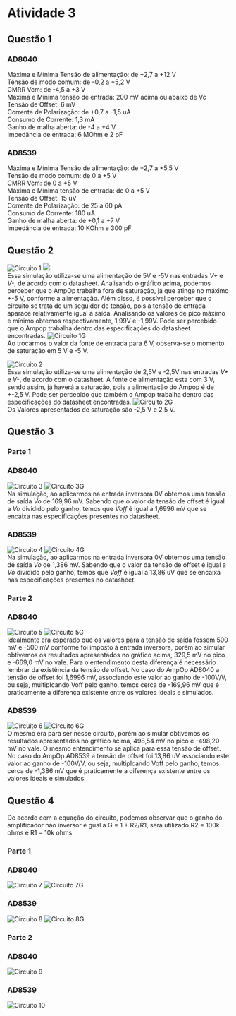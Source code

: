 # Atividade 3

## Questão 1

### AD8040

Máxima e Mínima Tensão de alimentação: de +2,7 a +12 V\
Tensão de modo comum: de -0,2 a +5,2 V\
CMRR Vcm: de -4,5 a +3 V\
Máxima e Mínima tensão de entrada: 200 mV acima ou abaixo de Vc\
Tensão de Offset: 6 mV\
Corrente de Polarização: de +0,7 a -1,5 uA\
Consumo de Corrente: 1,3 mA\
Ganho de malha aberta: de -4 a +4 V\
Impedância de entrada: 6 MOhm e 2 pF 

### AD8539

Máxima e Mínima Tensão de alimentação: de +2,7 a +5,5 V\
Tensão de modo comum: de 0 a +5 V\
CMRR Vcm: de 0 a +5 V\
Máxima e Mínima tensão de entrada: de 0 a +5 V\
Tensão de Offset: 15 uV\
Corrente de Polarização: de 25 a 60 pA\
Consumo de Corrente: 180 uA\
Ganho de malha aberta: de +0,1 a +7 V\
Impedância de entrada: 10 KOhm e 300 pF

## Questão 2
![Circuito 1](https://github.com/JoaoPedrogrb/ELN22104_2020_2/blob/main/Jo%C3%A3o%20Pedro/Atividade%203/Figuras/Q2.PNG)
![](https://github.com/JoaoPedrogrb/ELN22104_2020_2/blob/main/Jo%C3%A3o%20Pedro/Atividade%203/Figuras/G1.1-8040.PNG)\
Essa simulação utiliza-se uma alimentação de 5V e -5V nas entradas _V+_ e _V-_, de acordo com o datasheet. Analisando o gráfico acima, podemos perceber que o AmpOp trabalha fora de saturação, já que atinge no máximo +-5 V, conforme a alimentação. Além disso, é possível perceber que o circuito se trata de um seguidor de tensão, pois a tensão de entrada aparace relativamente igual a saída. Analisando os valores de pico máximo e mínimo obtemos respectivamente, 1,99V e -1,99V. Pode ser percebido que o Ampop trabalha dentro das especificações do datasheet encontradas.
![Circuito 1G](https://github.com/JoaoPedrogrb/ELN22104_2020_2/blob/main/Jo%C3%A3o%20Pedro/Atividade%203/Figuras/G2.PNG)\
Ao trocarmos o valor da fonte de entrada para 6 V, observa-se o momento de saturação em 5 V e -5 V.

![Circuito 2](https://github.com/JoaoPedrogrb/ELN22104_2020_2/blob/main/Jo%C3%A3o%20Pedro/Atividade%203/Figuras/Q2-85.PNG)\
Essa simulação utiliza-se uma alimentação de 2,5V e -2,5V nas entradas _V+_ e _V-_, de acordo com o datasheet. A fonte de alimentação esta com 3 V, sendo assim, já haverá a saturação, pois a alimentação do Ampop é de +-2,5 V. Pode ser percebido que também o Ampop trabalha dentro das especificações do datasheet encontradas.
![Circuito 2G](https://github.com/JoaoPedrogrb/ELN22104_2020_2/blob/main/Jo%C3%A3o%20Pedro/Atividade%203/Figuras/G2-85.PNG)\
Os Valores apresentados de saturação são -2,5 V e 2,5 V.

## Questão 3
### Parte 1

### AD8040

![Circuito 3](https://github.com/JoaoPedrogrb/ELN22104_2020_2/blob/main/Jo%C3%A3o%20Pedro/Atividade%203/Figuras/Q3.1-80.PNG)
![Circuito 3G](https://github.com/JoaoPedrogrb/ELN22104_2020_2/blob/main/Jo%C3%A3o%20Pedro/Atividade%203/Figuras/G3.1-80.PNG)\
Na simulação, ao aplicarmos na entrada inversora 0V obtemos uma tensão de saída _Vo_ de 169,96 mV. Sabendo que o valor da tensão de offset é igual a _Vo_ dividido pelo ganho, temos que _Voff_ é igual a 1,6996 mV que se encaixa nas especificações presentes no datasheet.

### AD8539

![Circuito 4](https://github.com/JoaoPedrogrb/ELN22104_2020_2/blob/main/Jo%C3%A3o%20Pedro/Atividade%203/Figuras/Q3.1-85.PNG)
![Circuito 4G](https://github.com/JoaoPedrogrb/ELN22104_2020_2/blob/main/Jo%C3%A3o%20Pedro/Atividade%203/Figuras/G3.1-85.PNG)\
Na simulação, ao aplicarmos na entrada inversora 0V obtemos uma tensão de saída _Vo_ de 1,386 mV. Sabendo que o valor da tensão de offset é igual a _Vo_ dividido pelo ganho, temos que _Voff_ é igual a 13,86 uV que se encaixa nas especificações presentes no datasheet.

### Parte 2

### AD8040

![Circuito 5](https://github.com/JoaoPedrogrb/ELN22104_2020_2/blob/main/Jo%C3%A3o%20Pedro/Atividade%203/Figuras/Q3.2-80.PNG)
![Circuito 5G](https://github.com/JoaoPedrogrb/ELN22104_2020_2/blob/main/Jo%C3%A3o%20Pedro/Atividade%203/Figuras/G3.2-80.PNG)\
Idealmente era esperado que os valores para a tensão de saída fossem 500 mV e -500 mV conforme foi imposto à entrada inversora, porém ao simular obtivemos os resultados apresentados no gráfico acima, 329,5 mV no pico e -669,0 mV no vale. Para o entendimento desta diferença é necessário lembrar da existência da tensão de offset. No caso do AmpOp AD8040 a tensão de offset foi 1,6996 mV, associando este valor ao ganho de -100V/V, ou seja, multiplcando Voff pelo ganho, temos cerca de -169,96 mV que é praticamente a diferença existente entre os valores ideais e simulados.

### AD8539

![Circuito 6](https://github.com/JoaoPedrogrb/ELN22104_2020_2/blob/main/Jo%C3%A3o%20Pedro/Atividade%203/Figuras/Q3.2-85.PNG)
![Circuito 6G](https://github.com/JoaoPedrogrb/ELN22104_2020_2/blob/main/Jo%C3%A3o%20Pedro/Atividade%203/Figuras/G3.2-85.PNG)\
O mesmo era para ser nesse circuito, porém ao simular obtivemos os resultados apresentados no gráfico acima, 498,54 mV no pico e -498,20 mV no vale. O mesmo entendimento se aplica para essa tensão de offset. No caso do AmpOp AD8539 a tensão de offset foi 13,86 uV associando este valor ao ganho de -100V/V, ou seja, multiplcando Voff pelo ganho, temos cerca de -1,386 mV que é praticamente a diferença existente entre os valores ideais e simulados.

## Questão 4

De acordo com a equação do circuito, podemos observar que o ganho do amplificador não inversor é gual a G = 1 + R2/R1, será utilizado R2 = 100k ohms e R1 = 10k ohms.

### Parte 1

### AD8040

![Circuito 7](https://github.com/JoaoPedrogrb/ELN22104_2020_2/blob/main/Jo%C3%A3o%20Pedro/Atividade%203/Figuras/Q4.1-80.PNG)
![Circuito 7G](https://github.com/JoaoPedrogrb/ELN22104_2020_2/blob/main/Jo%C3%A3o%20Pedro/Atividade%203/Figuras/G4.1-80.PNG)

### AD8539

![Circuito 8](https://github.com/JoaoPedrogrb/ELN22104_2020_2/blob/main/Jo%C3%A3o%20Pedro/Atividade%203/Figuras/Q4.1-85.PNG)
![Circuito 8G](https://github.com/JoaoPedrogrb/ELN22104_2020_2/blob/main/Jo%C3%A3o%20Pedro/Atividade%203/Figuras/G4.1-85.PNG)

### Parte 2

### AD8040

![Circuito 9](https://github.com/JoaoPedrogrb/ELN22104_2020_2/blob/main/Jo%C3%A3o%20Pedro/Atividade%203/Figuras/Q4.2-80.PNG)

### AD8539

![Circuito 10](https://github.com/JoaoPedrogrb/ELN22104_2020_2/blob/main/Jo%C3%A3o%20Pedro/Atividade%203/Figuras/Q4.2-85.PNG)

